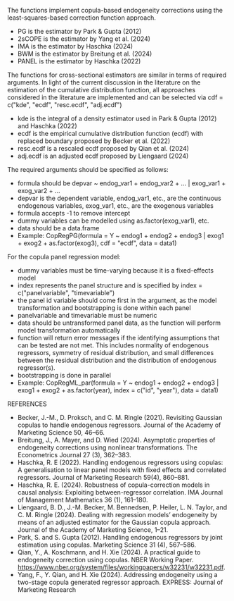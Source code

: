 The functions implement copula-based endogeneity corrections using the least-squares-based correction function approach.
- PG is the estimator by Park & Gupta (2012)
- 2sCOPE is the estimator by Yang et al. (2024)
- IMA is the estimator by Haschka (2024)
- BWM is the estimator by Breitung et al. (2024)
- PANEL is the estimator by Haschka (2022)

The functions for cross-sectional estimators are similar in terms of required arguments. In light of the current discussion in the literature on the estimation of the cumulative distribution function, 
all approaches considered in the literature are implemented and can be selected via cdf = c("kde", "ecdf", "resc.ecdf", "adj.ecdf")
- kde is the integral of a density estimator used in Park & Gupta (2012) and Haschka (2022)
- ecdf is the empirical cumulative distribution function (ecdf) with replaced boundary proposed by Becker et al. (2022)
- resc.ecdf is a rescaled ecdf proposed by Qian et al. (2024)
- adj.ecdf is an adjusted ecdf proposed by Liengaard (2024)

The required arguments should be specified as follows:
- formula should be depvar ~ endog_var1 + endog_var2 + ... | exog_var1 + exog_var2 + ...
- depvar is the dependent variable, endog_var1, etc., are the continuous endogenous variables, exog_var1, etc., are the exogenous variables
- formula accepts -1 to remove intercept
- dummy variables can be modelled using as.factor(exog_var1), etc.
- data should be a data.frame
- Example: CopRegPG(formula = Y ~ endog1 + endog2 + endog3 | exog1 + exog2 + as.factor(exog3), cdf = "ecdf", data = data1)

For the copula panel regression model:
- dummy variables must be time-varying because it is a fixed-effects model
- index represents the panel structure and is specified by index = c("panelvariable", "timevariable")
- the panel id variable should come first in the argument, as the model transformation and bootstrapping is done within each panel
- panelvariable and timevariable must be numeric
- data should be untransformed panel data, as the function will perform model transformation automatically
- function will return error messages if the identifying assumptions that can be tested are not met. This includes normality of endogenous regressors, symmetry of residual distribution, and small differences between the residual distribution and the distribution of endogenous regressor(s).
- bootstrapping is done in parallel
- Example: CopRegML_par(formula = Y ~ endog1 + endog2 + endog3 | exog1 + exog2 + as.factor(year), index = c("id", "year"), data = data1)


REFERENCES
- Becker, J.-M., D. Proksch, and C. M. Ringle (2021). Revisiting Gaussian copulas to handle endogenous regressors. Journal of the Academy of Marketing Science 50, 46–66.
- Breitung, J., A. Mayer, and D. Wied (2024). Asymptotic properties of endogeneity corrections using nonlinear transformations. The Econometrics Journal 27 (3), 362–383.
- Haschka, R. E (2022). Handling endogenous regressors using copulas: A generalisation to linear panel models with fixed effects and correlated regressors. Journal of Marketing Research 59(4), 860–881.
- Haschka, R. E. (2024). Robustness of copula-correction models in causal analysis: Exploiting between-regressor correlation. IMA Journal of Management Mathematics 36 (1), 161–180.
- Liengaard, B. D., J.-M. Becker, M. Bennedsen, P. Heiler, L. N. Taylor, and C. M. Ringle (2024). Dealing with regression models’ endogeneity by means of an adjusted estimator for the Gaussian copula approach. Journal of the Academy of Marketing Science, 1–21.
- Park, S. and S. Gupta (2012). Handling endogenous regressors by joint estimation using copulas. Marketing Science 31 (4), 567–586.
- Qian, Y., A. Koschmann, and H. Xie (2024). A practical guide to endogeneity correction using copulas. NBER Working Paper. https://www.nber.org/system/files/workingpapers/w32231/w32231.pdf. 
- Yang, F., Y. Qian, and H. Xie (2024). Addressing endogeneity using a two-stage copula generated regressor approach. EXPRESS: Journal of Marketing Research
